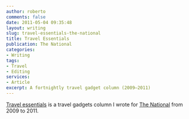 ```yaml
---
author: roberto
comments: false
date: 2011-05-04 09:35:48
layout: writing
slug: travel-essentials-the-national
title: Travel Essentials
publication: The National
categories:
- Writing
tags:
- Travel
- Editing
services:
- Article
excerpt: A fortnightly travel gadget column (2009–2011)
---
```


[Travel essentials](http://www.thenational.ae/topic/subjects/things-to-buy/travel-essentials) is a travel gadgets column I wrote for [The National](http://www.thenational.ae) from 2009 to 2011.
